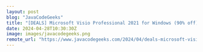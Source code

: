 ```yaml
---
layout: post
blog: "JavaCodeGeeks"
title: "[DEALS] Microsoft Visio Professional 2021 for Windows (90% off) & Other Deals Up To 98% Off – Offers End Soon!"
date: 2024-04-28T10:30:30Z
image: images/javacodegeeks.png
remote_url: "https://www.javacodegeeks.com/2024/04/deals-microsoft-visio-professional-2021-for-windows-90-off-other-deals-up-to-98-off-offers-end-soon-2.html"
---
```


